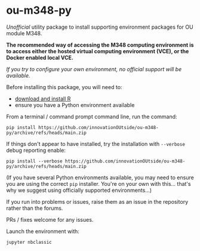 # ou-m348-py

*Unofficial* utility package to install supporting environment packages for OU module M348.

__The recommended way of accessing the M348 computing environment is to access either the hosted virtual computing environment (VCE), or the Docker enabled local VCE.__

*If you try to configure your own environment, no official support will be available.*

Before installing this package, you will need to:

- [download and install R](https://cran.rstudio.com/)
- ensure you have a Python environment available

From a terminal / command prompt command line, run the command:

`pip install https://github.com/innovationOUtside/ou-m348-py/archive/refs/heads/main.zip`

If things don't appear to have installed, try the installation with `--verbose` debug reporting enable:

`pip install --verbose https://github.com/innovationOUtside/ou-m348-py/archive/refs/heads/main.zip`

(If you have several Python environments available, you may need to ensure you are using the correct `pip` installer. You're on your own with this... that's why we suggest using officially supported environments...)

If you run into problems or issues, raise them as an issue in the repository rather than the forums.

PRs / fixes welcome for any issues.

Launch the environment with:

`jupyter nbclassic`